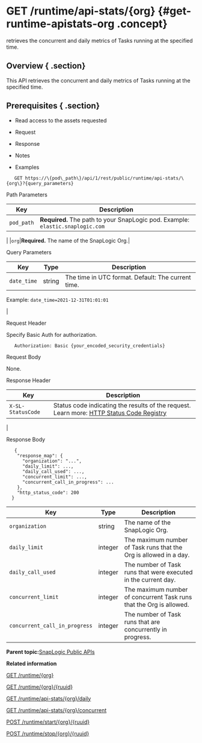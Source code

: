 # GET /runtime/api-stats/\{org\} {#get-runtime-apistats-org .concept}

retrieves the concurrent and daily metrics of Tasks running at the specified time.

## Overview { .section}

This API retrieves the concurrent and daily metrics of Tasks running at the specified time.

## Prerequisites { .section}

-   Read access to the assets requested

-   Request
-   Response
-   Notes
-   Examples

``` {#codeblock-endpoint .normalize-space .lang-uri}
   GET https://\{pod\_path\}/api/1/rest/public/runtime/api-stats/\{org\}?{query_parameters}

```

Path Parameters

|Key|Description|
|---|-----------|
|`pod_path`|**Required.** The path to your SnapLogic pod. Example: `elastic.snaplogic.com`

|
|`org`|**Required.** The name of the SnapLogic Org.|

Query Parameters

|Key|Type|Description|
|---|----|-----------|
|`date_time`|string|The time in UTC format. Default: The current time.

 Example: `date_time=2021-12-31T01:01:01`

|

Request Header

Specify Basic Auth for authorization.

``` {#d73e705 .normalize-space}
   Authorization: Basic {your_encoded_security_credentials}

```

Request Body

None.

Response Header

|Key|Description|
|---|-----------|
|`X-SL-StatusCode`|Status code indicating the results of the request. Learn more: [HTTP Status Code Registry](https://www.iana.org/assignments/http-status-codes/http-status-codes.xhtml)

|

Response Body

``` { .normalize-space .lang-json}
   {
    "response_map": {
      "organization": "...",
      "daily_limit": ...,
      "daily_call_used": ...,
      "concurrent_limit": ...,
      "concurrent_call_in_progress": ...
    },
    "http_status_code": 200
  }

```

|Key|Type|Description|
|---|----|-----------|
|`organization`|string|The name of the SnapLogic Org.|
|`daily_limit`|integer|The maximum number of Task runs that the Org is allowed in a day.|
|`daily_call_used`|integer|The number of Task runs that were executed in the current day.|
|`concurrent_limit`|integer|The maximum number of concurrent Task runs that the Org is allowed.|
|`concurrent_call_in_progress`|integer|The number of Task runs that are concurrently in progress.|

**Parent topic:**[SnapLogic Public APIs](../public-apis/public-apis.md)

**Related information**  


[GET /runtime/\{org\}](../public-apis/get-runtime-org.md)

[GET /runtime/\{org\}/\{ruuid\}](../public-apis/get-runtime-org-ruuid.md)

[GET /runtime/api-stats/\{org\}/daily](../public-apis/get-runtime-apistats-org-daily.md)

[GET /runtime/api-stats/\{org\}/concurrent](../public-apis/get-runtime-apistats-org-concurrent.md)

[POST /runtime/start/\{org\}/\{ruuid\}](../public-apis/post-runtime-start-org-ruuid.md)

[POST /runtime/stop/\{org\}/\{ruuid\}](../public-apis/post-runtime-stop-org-ruuid.md)

